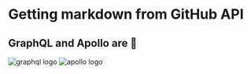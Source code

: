 # Getting markdown from GitHub API

## GraphQL and Apollo are 💯

![graphql logo](https://upload.wikimedia.org/wikipedia/commons/thumb/1/17/GraphQL_Logo.svg/1024px-GraphQL_Logo.svg.png)
![apollo logo](https://www.apollographql.com/docs/react/images/logo-apollo-space-left.svg)
